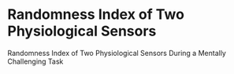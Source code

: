 # Randomness Index of Two Physiological Sensors
Randomness Index of Two Physiological Sensors During a Mentally Challenging Task

